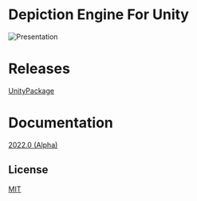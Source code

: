 # Depiction Engine For Unity

![Presentation]()

# Releases

[UnityPackage](https://github.com/VIZ-Interactive/Depiction-Engine-Unity/releases/download/2022.0a/DepictionEngine.unitypackage)

# Documentation

[2022.0 (Alpha)](https://vizinteractive.io/docs/2022.0/depiction-engine-unity/)


## License

[MIT](https://en.wikipedia.org/wiki/MIT_License)
